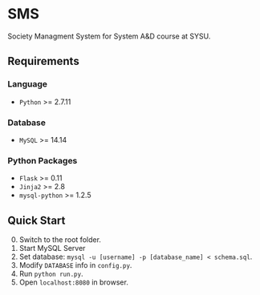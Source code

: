 # SMS

Society Managment System for System A&D course at SYSU.

## Requirements

### Language

- `Python` >= 2.7.11

### Database

- `MySQL` >= 14.14

### Python Packages

- `Flask` >= 0.11
- `Jinja2` >= 2.8
- `mysql-python` >= 1.2.5

## Quick Start

0. Switch to the root folder.
1. Start MySQL Server
3. Set database: `mysql -u [username] -p [database_name] < schema.sql`.
4. Modify `DATABASE` info in `config.py`.
5. Run `python run.py`.
6. Open `localhost:8080` in browser.


